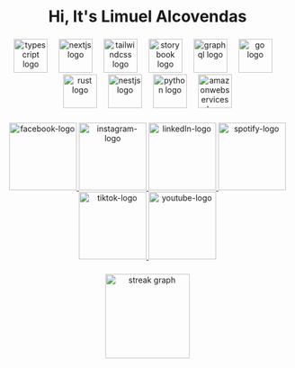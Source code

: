 

<h1 align="center">Hi, It's Limuel Alcovendas</h1>

###

<div align="center">
  <img src="https://skillicons.dev/icons?i=ts" height="60" alt="typescript logo"  />
  <img width="12" />
  <img src="https://skillicons.dev/icons?i=nextjs" height="60" alt="nextjs logo"  />
  <img width="12" />
  <img src="https://skillicons.dev/icons?i=tailwind" height="60" alt="tailwindcss logo"  />
  <img width="12" />
  <img src="https://cdn.jsdelivr.net/gh/devicons/devicon/icons/storybook/storybook-original.svg" height="60" alt="storybook logo"  />
  <img width="12" />
  <img src="https://skillicons.dev/icons?i=graphql" height="60" alt="graphql logo"  />
  <img width="12" />
  <img src="https://skillicons.dev/icons?i=go" height="60" alt="go logo"  />
  <img width="12" />
  <img src="https://skillicons.dev/icons?i=rust" height="60" alt="rust logo"  />
  <img width="12" />
  <img src="https://skillicons.dev/icons?i=nestjs" height="60" alt="nestjs logo"  />
  <img width="12" />
  <img src="https://skillicons.dev/icons?i=py" height="60" alt="python logo"  />
  <img width="12" />
  <img src="https://skillicons.dev/icons?i=aws" height="60" alt="amazonwebservices logo"  />
</div>

###

<div align="center">
  <a href="https://www.facebook.com/kreid05" target="_blank">
    <img src="https://github.com/user-attachments/assets/1825a056-4d8c-480c-91e5-3e129ec92619" height="120" alt="facebook-logo" />
  </a>
  <a href="https://www.instagram.com/limmmm.05/" target="_blank">
    <img src="https://github.com/user-attachments/assets/80ffb675-43ab-4ea6-84d7-a67912b7529d" height="120" alt="instagram-logo" />
  </a>
    <a href="https://www.linkedin.com/in/lim-alcovendas-8175a3364/" target="_blank">
    <img src="https://github.com/user-attachments/assets/bcb410f9-c5da-4f45-a26d-fe006152bb62" height="120" alt="linkedIn-logo" />
  </a>
  </a>
    <a href="https://open.spotify.com/user/21cwkkolofkfx5jblbcfun3pa?si=6288fab9925f45de/" target="_blank">
    <img src="https://github.com/user-attachments/assets/dd37cce8-422a-4e28-bd2f-f06f09b845ac" height="120" alt="spotify-logo" />
  </a>
  </a>
    <a href="https://www.tiktok.com/@alcovendaslimuel" target="_blank">
    <img src="https://github.com/user-attachments/assets/23ad0185-af36-4895-90fe-6e78cfa5a9f0" height="120" alt="tiktok-logo" />
  </a>
  </a>
    <a href="https://youtube.com/@kreid_0405?si=xQkg26Nh5oUVScxm" target="_blank">
    <img src="https://github.com/user-attachments/assets/2c3fe58b-26fe-4473-b807-1b36c644bdf4" height="120" alt="youtube-logo" />
  </a>
</div>

###

<div align="center">
  <img src="https://streak-stats.demolab.com?user=maurodesouza&locale=en&mode=daily&theme=dracula&hide_border=false&border_radius=5&order=3" height="150" alt="streak graph"  />
</div>

###

